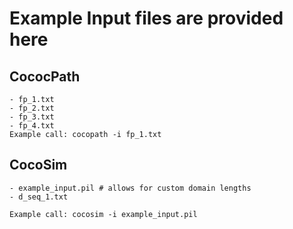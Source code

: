 # Example Input files are provided here

## CococPath 
    - fp_1.txt
    - fp_2.txt
    - fp_3.txt
    - fp_4.txt
    Example call: cocopath -i fp_1.txt

## CocoSim 
    - example_input.pil # allows for custom domain lengths
    - d_seq_1.txt

    Example call: cocosim -i example_input.pil

